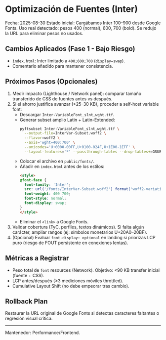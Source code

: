 # Optimización de Fuentes (Inter)

Fecha: 2025-08-30
Estado inicial: Cargábamos Inter 100–900 desde Google Fonts. Uso real detectado: pesos 400 (normal), 600, 700 (bold). Se redujo la URL para eliminar pesos no usados.

## Cambios Aplicados (Fase 1 - Bajo Riesgo)
- `index.html`: Inter limitado a `400;600;700` (`display=swap`).
- Comentario añadido para mantener consistencia.

## Próximos Pasos (Opcionales)
1. Medir impacto (Lighthouse / Network panel): comparar tamaño transferido de CSS de fuentes antes vs después.
2. Si el ahorro justifica avanzar (>25–30 KB), proceder a self-host variable font:
   - Descargar `Inter-VariableFont_slnt,wght.ttf`.
   - Generar subset amplio Latin + Latin-Extended:
     ```bash
     pyftsubset Inter-VariableFont_slnt,wght.ttf \
       --output-file=InterVar-Subset.woff2 \
       --flavor=woff2 \
       --axis='wght=400:700' \
       --unicodes='U+0000-00FF,U+0100-024F,U+1E00-1EFF' \
       --layout-features='*' --passthrough-tables --drop-tables+=GSUB,GPOS # (mantén si necesitas ligaduras avanzadas)
     ```
   - Colocar el archivo en `public/fonts/`.
   - Añadir en `index.html` antes de los estilos:
     ```html
     <style>
     @font-face {
       font-family: 'Inter';
       src: url('/fonts/InterVar-Subset.woff2') format('woff2-variations');
       font-weight: 400 700;
       font-style: normal;
       font-display: swap;
     }
     </style>
     ```
   - Eliminar el `<link>` a Google Fonts.
3. Validar cobertura (TyC, perfiles, textos dinámicos). Si falta algún carácter, ampliar rangos (ej: símbolos monetarios U+20A0–20BF).
4. (Opcional) Evaluar `font-display: optional` en landing si priorizas LCP puro (riesgo de FOUT persistente en conexiones lentas).

## Métricas a Registrar
- Peso total de `font` resources (Network). Objetivo: <90 KB transfer inicial (fuente + CSS).
- LCP antes/después (≥3 mediciones móviles throttled).
- Cumulative Layout Shift (no debe empeorar tras cambio).

## Rollback Plan
Restaurar la URL original de Google Fonts si detectas caracteres faltantes o regresión visual crítica.

---
Mantenedor: Performance/Frontend.

